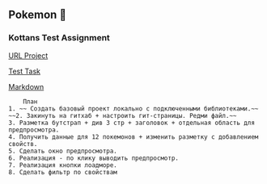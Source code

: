 ## Pokemon :hatched_chick:
### Kottans Test Assignment

[URL Project](http://miletskiy.github.io/pokemon/)

[Test Task](https://docs.google.com/document/d/1t-00zusG7ToIIrauwahXek0uU85ag9P_wZdTByHk7Q0/)

[Markdown](https://guides.github.com/features/mastering-markdown/)

        План
    1. ~~ Создать базовый проект локально с подключенными библиотеками.~~
    ~~2. Закинуть на гитхаб + настроить гит-страницы. Редми файл.~~
    3. Разметка бутстрап + див 3 стр + заголовок + отдельная область для предпросмотра.
    4. Получить данные для 12 покемонов + изменить разметку с добавлением свойств.
    5. Сделать окно предпросмотра.
    6. Реализация - по клику выводить предпросмотр.
    7. Реализация кнопки лоадморе.
    8. Сделать фильтр по свойствам
